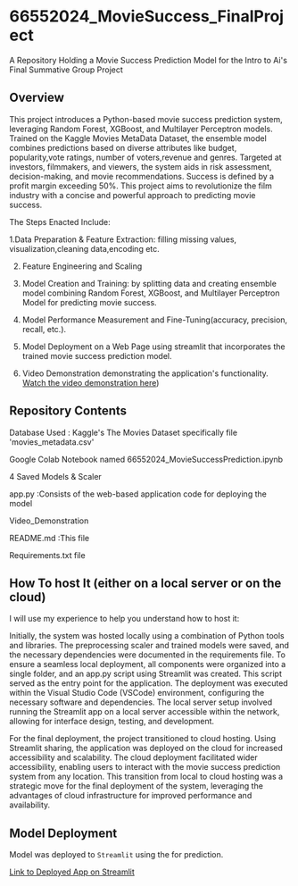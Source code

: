 # 66552024_MovieSuccess_FinalProject
A Repository Holding a Movie Success Prediction Model for the Intro to Ai's Final Summative Group Project 


## Overview
This project introduces a Python-based movie success prediction system, leveraging Random Forest, XGBoost, and Multilayer Perceptron models. Trained on the Kaggle Movies MetaData Dataset, the ensemble model combines predictions based on diverse attributes like budget, popularity,vote ratings, number of voters,revenue and genres. Targeted at investors, filmmakers, and viewers, the system aids in risk assessment, decision-making, and movie recommendations. Success is defined by a profit margin exceeding 50%. This project aims to revolutionize the film industry with a concise and powerful approach to predicting movie success.



The Steps Enacted Include:

1.Data Preparation & Feature Extraction: filling missing values, visualization,cleaning data,encoding etc.

2. Feature Engineering and Scaling

3. Model Creation and Training: by splitting data and creating ensemble model combining Random Forest, XGBoost, and Multilayer Perceptron Model for predicting movie success.
   
4. Model Performance Measurement and Fine-Tuning(accuracy, precision, recall, etc.).
   
5. Model Deployment on a Web Page using streamlit that incorporates the trained movie success prediction model.
   
6. Video Demonstration demonstrating the application's functionality.  [Watch the video demonstration here](https://youtu.be/sPpoWTDliCU))



## Repository Contents
Database Used : Kaggle's The Movies Dataset specifically file 'movies_metadata.csv'

Google Colab Notebook named 66552024_MovieSuccessPrediction.ipynb

4 Saved Models & Scaler

app.py :Consists of the web-based application code for deploying the model

Video_Demonstration

README.md :This file

Requirements.txt file



## How To host It (either on a local server or on the cloud)
I will use my experience to help you understand how to host it:

Initially, the system was hosted locally using a combination of Python tools and libraries. The preprocessing scaler and trained models were saved, and the necessary dependencies were documented in the requirements file. To ensure a seamless local deployment, all components were organized into a single folder, and an app.py script using Streamlit was created. This script served as the entry point for the application. The deployment was executed within the Visual Studio Code (VSCode) environment, configuring the necessary software and dependencies. The local server setup involved running the Streamlit app on a local server accessible within the network, allowing for interface design, testing, and development.

For the final deployment, the project transitioned to cloud hosting. Using Streamlit sharing, the application was deployed on the cloud for increased accessibility and scalability. The cloud deployment facilitated wider accessibility, enabling users to interact with the movie success prediction system from any location. This transition from local to cloud hosting was a strategic move for the final deployment of the system, leveraging the advantages of cloud infrastructure for improved performance and availability.


## Model Deployment
Model was deployed to `Streamlit` using the  for prediction.


[Link to Deployed App on Streamlit](https://66552024moviesuccessfinalproject-xwyrqgxk7xhpme33yg2kmk.streamlit.app/)
